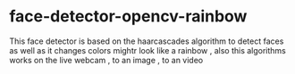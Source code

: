 # face-detector-opencv-rainbow
 This face detector is based on the haarcascades algorithm to detect faces as well as it changes colors mightr look like a rainbow , also this algorithms works on the live webcam , to an image , to an video
